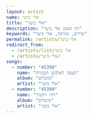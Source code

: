 ```yaml
---
layout: artist
name: אלי ביער
title: "אלי ביער"
description: "דף האמן אלי ביער"
keywords: "שירים, מוזיקה, אלי ביער"
permalink: /artists/אלי-ביער
redirect_from:
  - /artists/list/אלי ביער
  - /artists/אלי-ביער/
songs:
  - number: "45398"
    name: "הצצה לאלבום הבכורה"
    album: "סינגלים"
    artist: "אלי ביער"
  - number: "45399"
    name: "ויהי רחמיך"
    album: "סינגלים"
    artist: "אלי ביער"
---
```

